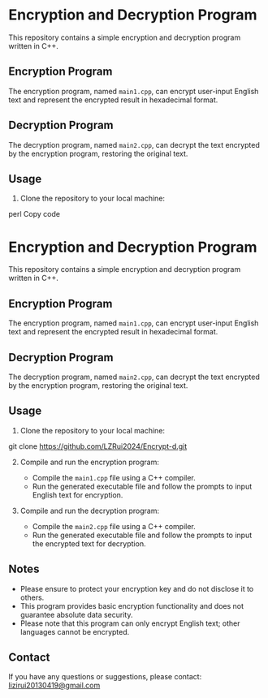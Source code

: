 # Encryption and Decryption Program

This repository contains a simple encryption and decryption program written in C++.

## Encryption Program

The encryption program, named `main1.cpp`, can encrypt user-input English text and represent the encrypted result in hexadecimal format.

## Decryption Program

The decryption program, named `main2.cpp`, can decrypt the text encrypted by the encryption program, restoring the original text.

## Usage

1. Clone the repository to your local machine:


perl
Copy code
# Encryption and Decryption Program

This repository contains a simple encryption and decryption program written in C++.

## Encryption Program

The encryption program, named `main1.cpp`, can encrypt user-input English text and represent the encrypted result in hexadecimal format.

## Decryption Program

The decryption program, named `main2.cpp`, can decrypt the text encrypted by the encryption program, restoring the original text.

## Usage

1. Clone the repository to your local machine:

git clone https://github.com/LZRui2024/Encrypt-d.git


2. Compile and run the encryption program:

   - Compile the `main1.cpp` file using a C++ compiler.
   - Run the generated executable file and follow the prompts to input English text for encryption.

3. Compile and run the decryption program:

   - Compile the `main2.cpp` file using a C++ compiler.
   - Run the generated executable file and follow the prompts to input the encrypted text for decryption.

## Notes

- Please ensure to protect your encryption key and do not disclose it to others.
- This program provides basic encryption functionality and does not guarantee absolute data security.
- Please note that this program can only encrypt English text; other languages cannot be encrypted.

## Contact

If you have any questions or suggestions, please contact: lizirui20130419@gmail.com
